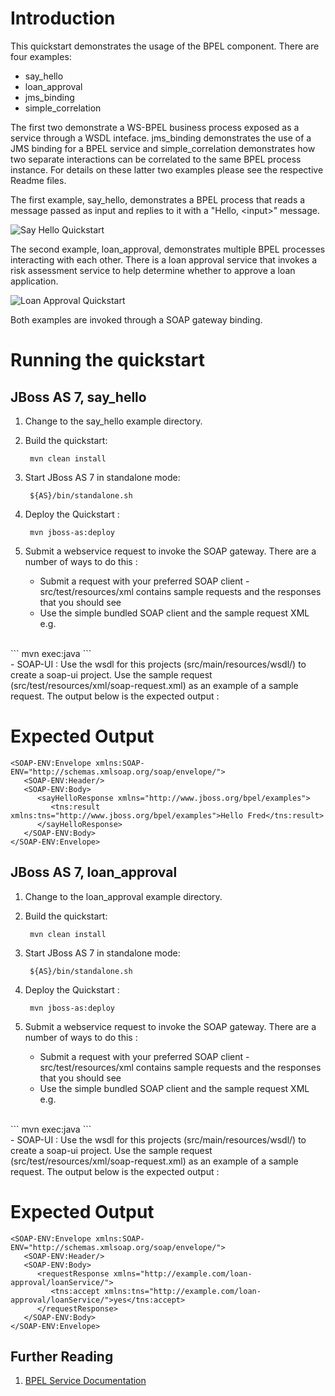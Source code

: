 Introduction
============
This quickstart demonstrates the usage of the BPEL component. There are four examples:
   * say_hello
   * loan_approval
   * jms_binding
   * simple_correlation

The first two demonstrate a WS-BPEL business process exposed as a service through a WSDL inteface. jms_binding demonstrates the use of a JMS binding for a BPEL service and simple_correlation demonstrates how two separate interactions can be correlated to the same BPEL process instance. For details on these latter two examples please see the respective Readme files.


The first example, say_hello, demonstrates a BPEL process that reads a message passed as input and 
replies to it with a "Hello, &lt;input&gt;" message.

![Say Hello Quickstart](https://github.com/jboss-switchyard/quickstarts/raw/master/bpel-service/say_hello/bpel-say-hello.jpg)

The second example, loan_approval, demonstrates multiple BPEL processes interacting with each other. 
There is a loan approval service that invokes a risk assessment service to help determine whether to 
approve a loan application.


![Loan Approval Quickstart](https://github.com/jboss-switchyard/quickstarts/raw/master/bpel-service/loan_approval/bpel-loan-approval.jpg)


Both examples are invoked through a SOAP gateway binding.  

Running the quickstart
======================

JBoss AS 7, say_hello
----------
1. Change to the say_hello example directory.
2. Build the quickstart:

        mvn clean install

3. Start JBoss AS 7 in standalone mode:

        ${AS}/bin/standalone.sh

4. Deploy the Quickstart : 

        mvn jboss-as:deploy

5. Submit a webservice request to invoke the SOAP gateway.  There are a number of ways to do this :
   - Submit a request with your preferred SOAP client - src/test/resources/xml contains sample 
     requests and the responses that you should see
   - Use the simple bundled SOAP client and the sample request XML e.g.
<br/>
```
mvn exec:java
```
<br/>
    - SOAP-UI : Use the wsdl for this projects (src/main/resources/wsdl/) to create a soap-ui project.  
      Use the sample request (src/test/resources/xml/soap-request.xml) as an example of a sample 
      request. The output below is the expected output :

Expected Output
===============

```
<SOAP-ENV:Envelope xmlns:SOAP-ENV="http://schemas.xmlsoap.org/soap/envelope/">
   <SOAP-ENV:Header/>
   <SOAP-ENV:Body>
      <sayHelloResponse xmlns="http://www.jboss.org/bpel/examples">
         <tns:result xmlns:tns="http://www.jboss.org/bpel/examples">Hello Fred</tns:result>
      </sayHelloResponse>
   </SOAP-ENV:Body>
</SOAP-ENV:Envelope>
```


JBoss AS 7, loan_approval
----------
1. Change to the loan_approval example directory.
1. Build the quickstart:

        mvn clean install

2. Start JBoss AS 7 in standalone mode:

        ${AS}/bin/standalone.sh

3. Deploy the Quickstart :

        mvn jboss-as:deploy

4. Submit a webservice request to invoke the SOAP gateway.  There are a
   number of ways to do this :
      - Submit a request with your preferred SOAP client - src/test/resources/xml contains sample requests 
        and the responses that you should see
      - Use the simple bundled SOAP client and the sample request XML e.g.
<br/>
```
mvn exec:java
```
<br/>
      - SOAP-UI : Use the wsdl for this projects (src/main/resources/wsdl/) to create a soap-ui project.  Use the 
        sample request (src/test/resources/xml/soap-request.xml) as an example of a sample request.  The output 
        below is the expected output :


Expected Output
===============

```
<SOAP-ENV:Envelope xmlns:SOAP-ENV="http://schemas.xmlsoap.org/soap/envelope/">
   <SOAP-ENV:Header/>
   <SOAP-ENV:Body>
      <requestResponse xmlns="http://example.com/loan-approval/loanService/">
         <tns:accept xmlns:tns="http://example.com/loan-approval/loanService/">yes</tns:accept>
      </requestResponse>
   </SOAP-ENV:Body>
</SOAP-ENV:Envelope>
```

## Further Reading

1. [BPEL Service Documentation](https://docs.jboss.org/author/display/SWITCHYARD/BPEL)
